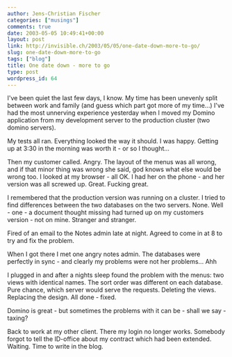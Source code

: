 ```yaml
---
author: Jens-Christian Fischer
categories: ["musings"]
comments: true
date: 2003-05-05 10:49:41+00:00
layout: post
link: http://invisible.ch/2003/05/05/one-date-down-more-to-go/
slug: one-date-down-more-to-go
tags: ["blog"]
title: One date down - more to go
type: post
wordpress_id: 64
---
```


I've been quiet the last few days, I know. My time has been unevenly split between work and family (and guess which part got more of my time...) I've had the most unnerving experience yesterday when I moved my Domino application from my development server to the production cluster (two domino servers). 

My tests all ran. Everything looked the way it should. I was happy. Getting up at 3:30 in the morning was worth it - or so I thought...

Then my customer called. Angry. The layout of the menus was all wrong, and if that minor thing was wrong she said, god knows what else would be wrong too. I looked at my browser - all OK. I had her on the phone - and her version was all screwed up. Great. Fucking great. 

I remembered that the production version was running on a cluster. I tried to find differences between the two databases on the two servers. None. Well - one - a document thought missing had turned up on my customers version - not on mine. Stranger and stranger.

Fired of an email to the Notes admin late at night. Agreed to come in at 8 to try and fix the problem.

When I got there I met one angry notes admin. The databases were perfectly in sync - and clearly my problems were not her problems... Ahh

I plugged in and after a nights sleep found the problem with the menus: two views with identical names. The sort order was different on each database. Pure chance, which server would serve the requests. Deleting the views. Replacing the design. All done - fixed.

Domino is great - but sometimes the problems with it can be - shall we say - taxing?

Back to work at my other client. There my login no longer works. Somebody forgot to tell the ID-office about my contract which had been extended. Waiting. Time to write in the blog.
